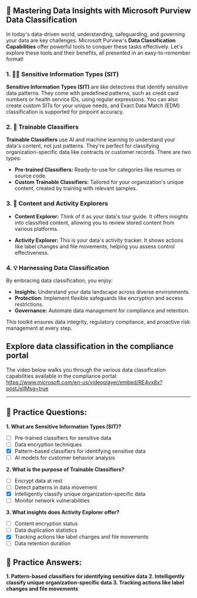 ## **🌟 Mastering Data Insights with Microsoft Purview Data Classification**

In today's data-driven world, understanding, safeguarding, and governing your data are key challenges. Microsoft Purview's **Data Classification Capabilities** offer powerful tools to conquer these tasks effectively. Let's explore these tools and their benefits, all presented in an easy-to-remember format!

### **1. 🕵️‍♂️ Sensitive Information Types (SIT)**

**Sensitive Information Types (SIT)** are like detectives that identify sensitive data patterns. They come with predefined patterns, such as credit card numbers or health service IDs, using regular expressions. You can also create custom SITs for your unique needs, and Exact Data Match (EDM) classification is supported for pinpoint accuracy.

### **2. 🧠 Trainable Classifiers**

**Trainable Classifiers** use AI and machine learning to understand your data's content, not just patterns. They're perfect for classifying organization-specific data like contracts or customer records. There are two types:

- **Pre-trained Classifiers:** Ready-to-use for categories like resumes or source code.
- **Custom Trainable Classifiers:** Tailored for your organization's unique content, created by training with relevant samples.

### **3. 🧐 Content and Activity Explorers**

- **Content Explorer:** Think of it as your data's tour guide. It offers insights into classified content, allowing you to review stored content from various platforms.

- **Activity Explorer:** This is your data's activity tracker. It shows actions like label changes and file movements, helping you assess control effectiveness.

### **4. 💡 Harnessing Data Classification**

By embracing data classification, you enjoy:

- **Insights:** Understand your data landscape across diverse environments.
- **Protection:** Implement flexible safeguards like encryption and access restrictions.
- **Governance:** Automate data management for compliance and retention.

This toolkit ensures data integrity, regulatory compliance, and proactive risk management at every step.

## Explore data classification in the compliance portal

The video below walks you through the various data classification capabilities available in the compliance portal:
https://www.microsoft.com/en-us/videoplayer/embed/RE4vx8x?postJsllMsg=true

---

## **🧠 Practice Questions:**

**1. What are Sensitive Information Types (SIT)?**
   - [ ] Pre-trained classifiers for sensitive data
   - [ ] Data encryption techniques
   - [x] Pattern-based classifiers for identifying sensitive data
   - [ ] AI models for customer behavior analysis

**2. What is the purpose of Trainable Classifiers?**
   - [ ] Encrypt data at rest
   - [ ] Detect patterns in data movement
   - [x] Intelligently classify unique organization-specific data
   - [ ] Monitor network vulnerabilities

**3. What insights does Activity Explorer offer?**
   - [ ] Content encryption status
   - [ ] Data duplication statistics
   - [x] Tracking actions like label changes and file movements
   - [ ] Data retention duration

## **🔑 Practice Answers:**

**1. Pattern-based classifiers for identifying sensitive data**
**2. Intelligently classify unique organization-specific data**
**3. Tracking actions like label changes and file movements**